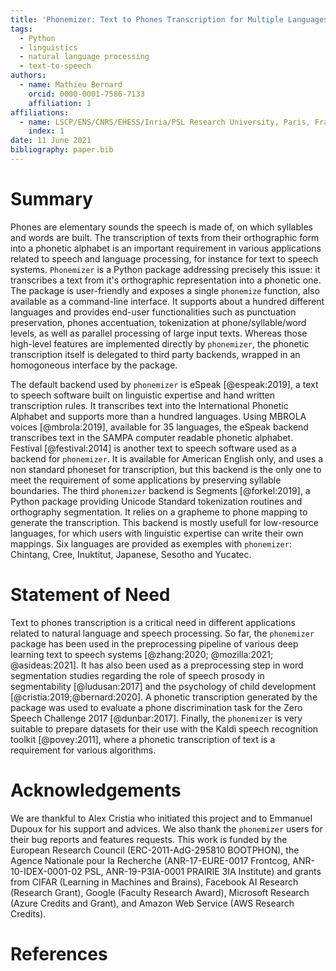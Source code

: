 ```yaml
---
title: 'Phonemizer: Text to Phones Transcription for Multiple Languages in Python'
tags:
  - Python
  - linguistics
  - natural language processing
  - text-to-speech
authors:
  - name: Mathieu Bernard
    orcid: 0000-0001-7586-7133
    affiliation: 1
affiliations:
  - name: LSCP/ENS/CNRS/EHESS/Inria/PSL Research University, Paris, France
    index: 1
date: 11 June 2021
bibliography: paper.bib
---
```



# Summary

Phones are elementary sounds the speech is made of, on which syllables and words
are built. The transcription of texts from their orthographic form into a
phonetic alphabet is an important requirement in various applications related to
speech and language processing, for instance for text to speech systems.
`Phonemizer` is a Python package addressing precisely this issue: it transcribes
a text from it's orthographic representation into a phonetic one. The package is
user-friendly and exposes a single `phonemize` function, also available as a
command-line interface. It supports about a hundred different languages and
provides end-user functionalities such as punctuation preservation, phones
accentuation, tokenization at phone/syllable/word levels, as well as parallel
processing of large input texts. Whereas those high-level features are
implemented directly by `phonemizer`, the phonetic transcription itself is
delegated to third party backends, wrapped in an homogoneous interface by the
package.

The default backend used by `phonemizer` is eSpeak [@espeak:2019], a text to
speech software built on linguistic expertise and hand written transcription
rules. It transcribes text into the International Phonetic Alphabet and supports
more than a hundred languages. Using MBROLA voices [@mbrola:2019], available for
35 languages, the eSpeak backend transcribes text in the SAMPA computer readable
phonetic alphabet. Festival [@festival:2014] is another text to speech software
used as a backend for `phonemizer`. It is available for American English only,
and uses a non standard phoneset for transcription, but this backend is the only
one to meet the requirement of some applications by preserving syllable
boundaries. The third `phonemizer` backend is Segments [@forkel:2019], a Python
package providing Unicode Standard tokenization routines and orthography
segmentation. It relies on a grapheme to phone mapping to generate the
transcription. This backend is mostly usefull for low-resource languages, for
which users with linguistic expertise can write their own mappings. Six
languages are provided as exemples with `phonemizer`: Chintang, Cree, Inuktitut,
Japanese, Sesotho and Yucatec.


# Statement of Need

Text to phones transcription is a critical need in different applications
related to natural language and speech processing. So far, the `phonemizer`
package has been used in the preprocessing pipeline of various deep learning
text to speech systems [@zhang:2020; @mozilla:2021; @asideas:2021]. It has also
been used as a preprocessing step in word segmentation studies regarding the
role of speech prosody in segmentability [@ludusan:2017] and the psychology of
child development [@cristia:2019;@bernard:2020]. A phonetic transcription
generated by the package was used to evaluate a phone discrimination task for
the Zero Speech Challenge 2017 [@dunbar:2017]. Finally, the `phonemizer` is very
suitable to prepare datasets for their use with the Kaldi speech recognition
toolkit [@povey:2011], where a phonetic transcription of text is a requirement
for various algorithms.


# Acknowledgements

We are thankful to Alex Cristia who initiated this project and to Emmanuel
Dupoux for his support and advices. We also thank the `phonemizer` users for their bug
reports and features requests. This work is funded by the European Research
Council (ERC-2011-AdG-295810 BOOTPHON), the Agence Nationale pour la Recherche
(ANR-17-EURE-0017 Frontcog, ANR-10-IDEX-0001-02 PSL, ANR-19-P3IA-0001 PRAIRIE
3IA Institute) and grants from CIFAR (Learning in Machines and Brains), Facebook
AI Research (Research Grant), Google (Faculty Research Award), Microsoft
Research (Azure Credits and Grant), and Amazon Web Service (AWS Research
Credits).


# References
